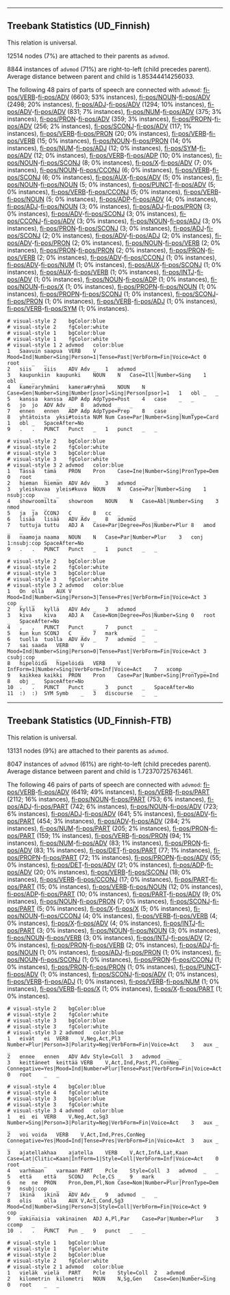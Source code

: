 

--------------------------------------------------------------------------------

## Treebank Statistics (UD_Finnish)

This relation is universal.

12514 nodes (7%) are attached to their parents as `advmod`.

8844 instances of `advmod` (71%) are right-to-left (child precedes parent).
Average distance between parent and child is 1.85344414256033.

The following 48 pairs of parts of speech are connected with `advmod`: [fi-pos/VERB]()-[fi-pos/ADV]() (6603; 53% instances), [fi-pos/NOUN]()-[fi-pos/ADV]() (2498; 20% instances), [fi-pos/ADJ]()-[fi-pos/ADV]() (1294; 10% instances), [fi-pos/ADV]()-[fi-pos/ADV]() (831; 7% instances), [fi-pos/NUM]()-[fi-pos/ADV]() (375; 3% instances), [fi-pos/PRON]()-[fi-pos/ADV]() (359; 3% instances), [fi-pos/PROPN]()-[fi-pos/ADV]() (256; 2% instances), [fi-pos/SCONJ]()-[fi-pos/ADV]() (117; 1% instances), [fi-pos/VERB]()-[fi-pos/PRON]() (20; 0% instances), [fi-pos/VERB]()-[fi-pos/VERB]() (15; 0% instances), [fi-pos/NOUN]()-[fi-pos/PRON]() (14; 0% instances), [fi-pos/NUM]()-[fi-pos/ADJ]() (12; 0% instances), [fi-pos/SYM]()-[fi-pos/ADV]() (12; 0% instances), [fi-pos/VERB]()-[fi-pos/ADP]() (10; 0% instances), [fi-pos/NOUN]()-[fi-pos/SCONJ]() (8; 0% instances), [fi-pos/X]()-[fi-pos/ADV]() (7; 0% instances), [fi-pos/NOUN]()-[fi-pos/CCONJ]() (6; 0% instances), [fi-pos/VERB]()-[fi-pos/SCONJ]() (6; 0% instances), [fi-pos/AUX]()-[fi-pos/ADV]() (5; 0% instances), [fi-pos/NOUN]()-[fi-pos/NOUN]() (5; 0% instances), [fi-pos/PUNCT]()-[fi-pos/ADV]() (5; 0% instances), [fi-pos/VERB]()-[fi-pos/CCONJ]() (5; 0% instances), [fi-pos/VERB]()-[fi-pos/NOUN]() (5; 0% instances), [fi-pos/ADP]()-[fi-pos/ADV]() (4; 0% instances), [fi-pos/ADJ]()-[fi-pos/NOUN]() (3; 0% instances), [fi-pos/ADJ]()-[fi-pos/PRON]() (3; 0% instances), [fi-pos/ADV]()-[fi-pos/SCONJ]() (3; 0% instances), [fi-pos/CCONJ]()-[fi-pos/ADV]() (3; 0% instances), [fi-pos/NOUN]()-[fi-pos/ADJ]() (3; 0% instances), [fi-pos/PRON]()-[fi-pos/SCONJ]() (3; 0% instances), [fi-pos/ADJ]()-[fi-pos/SCONJ]() (2; 0% instances), [fi-pos/ADV]()-[fi-pos/ADJ]() (2; 0% instances), [fi-pos/ADV]()-[fi-pos/PRON]() (2; 0% instances), [fi-pos/NOUN]()-[fi-pos/VERB]() (2; 0% instances), [fi-pos/PRON]()-[fi-pos/PRON]() (2; 0% instances), [fi-pos/PRON]()-[fi-pos/VERB]() (2; 0% instances), [fi-pos/ADV]()-[fi-pos/CCONJ]() (1; 0% instances), [fi-pos/ADV]()-[fi-pos/NUM]() (1; 0% instances), [fi-pos/AUX]()-[fi-pos/SCONJ]() (1; 0% instances), [fi-pos/AUX]()-[fi-pos/VERB]() (1; 0% instances), [fi-pos/INTJ]()-[fi-pos/ADV]() (1; 0% instances), [fi-pos/NOUN]()-[fi-pos/ADP]() (1; 0% instances), [fi-pos/NOUN]()-[fi-pos/X]() (1; 0% instances), [fi-pos/PROPN]()-[fi-pos/NOUN]() (1; 0% instances), [fi-pos/PROPN]()-[fi-pos/SCONJ]() (1; 0% instances), [fi-pos/SCONJ]()-[fi-pos/PRON]() (1; 0% instances), [fi-pos/VERB]()-[fi-pos/ADJ]() (1; 0% instances), [fi-pos/VERB]()-[fi-pos/SYM]() (1; 0% instances).


~~~ conllu
# visual-style 2	bgColor:blue
# visual-style 2	fgColor:white
# visual-style 1	bgColor:blue
# visual-style 1	fgColor:white
# visual-style 1 2 advmod	color:blue
1	Saavuin	saapua	VERB	V	Mood=Ind|Number=Sing|Person=1|Tense=Past|VerbForm=Fin|Voice=Act	0	root	_	_
2	siis	siis	ADV	Adv	_	1	advmod	_	_
3	kaupunkiin	kaupunki	NOUN	N	Case=Ill|Number=Sing	1	obl	_	_
4	kameraryhmäni	kamera#ryhmä	NOUN	N	Case=Gen|Number=Sing|Number[psor]=Sing|Person[psor]=1	1	obl	_	_
5	kanssa	kanssa	ADP	Adp	AdpType=Post	4	case	_	_
6	jo	jo	ADV	Adv	_	8	advmod	_	_
7	ennen	ennen	ADP	Adp	AdpType=Prep	8	case	_	_
8	yhtätoista	yksi#toista	NUM	Num	Case=Par|Number=Sing|NumType=Card	1	obl	_	SpaceAfter=No
9	.	.	PUNCT	Punct	_	1	punct	_	_

~~~


~~~ conllu
# visual-style 2	bgColor:blue
# visual-style 2	fgColor:white
# visual-style 3	bgColor:blue
# visual-style 3	fgColor:white
# visual-style 3 2 advmod	color:blue
1	Tässä	tämä	PRON	Pron	Case=Ine|Number=Sing|PronType=Dem	0	root	_	_
2	hieman	hieman	ADV	Adv	_	3	advmod	_	_
3	yleiskuvaa	yleis#kuva	NOUN	N	Case=Par|Number=Sing	1	nsubj:cop	_	_
4	showroomilta	showroom	NOUN	N	Case=Abl|Number=Sing	3	nmod	_	_
5	ja	ja	CCONJ	C	_	8	cc	_	_
6	lisää	lisää	ADV	Adv	_	8	advmod	_	_
7	tuttuja	tuttu	ADJ	A	Case=Par|Degree=Pos|Number=Plur	8	amod	_	_
8	naamoja	naama	NOUN	N	Case=Par|Number=Plur	3	conj	1:nsubj:cop	SpaceAfter=No
9	.	.	PUNCT	Punct	_	1	punct	_	_

~~~


~~~ conllu
# visual-style 2	bgColor:blue
# visual-style 2	fgColor:white
# visual-style 3	bgColor:blue
# visual-style 3	fgColor:white
# visual-style 3 2 advmod	color:blue
1	On	olla	AUX	V	Mood=Ind|Number=Sing|Person=3|Tense=Pres|VerbForm=Fin|Voice=Act	3	cop	_	_
2	kyllä	kyllä	ADV	Adv	_	3	advmod	_	_
3	kiva	kiva	ADJ	A	Case=Nom|Degree=Pos|Number=Sing	0	root	_	SpaceAfter=No
4	,	,	PUNCT	Punct	_	7	punct	_	_
5	kun	kun	SCONJ	C	_	7	mark	_	_
6	tuolla	tuolla	ADV	Adv	_	7	advmod	_	_
7	sai	saada	VERB	V	Mood=Ind|Number=Sing|Person=0|Tense=Past|VerbForm=Fin|Voice=Act	3	csubj:cop	_	_
8	hipelöidä	hipelöidä	VERB	V	InfForm=1|Number=Sing|VerbForm=Inf|Voice=Act	7	xcomp	_	_
9	kaikkea	kaikki	PRON	Pron	Case=Par|Number=Sing|PronType=Ind	8	obj	_	SpaceAfter=No
10	.	.	PUNCT	Punct	_	3	punct	_	SpaceAfter=No
11	:)	:)	SYM	Symb	_	3	discourse	_	_

~~~




--------------------------------------------------------------------------------

## Treebank Statistics (UD_Finnish-FTB)

This relation is universal.

13131 nodes (9%) are attached to their parents as `advmod`.

8047 instances of `advmod` (61%) are right-to-left (child precedes parent).
Average distance between parent and child is 1.72370725763461.

The following 46 pairs of parts of speech are connected with `advmod`: [fi-pos/VERB]()-[fi-pos/ADV]() (6419; 49% instances), [fi-pos/VERB]()-[fi-pos/PART]() (2112; 16% instances), [fi-pos/NOUN]()-[fi-pos/PART]() (753; 6% instances), [fi-pos/ADJ]()-[fi-pos/PART]() (742; 6% instances), [fi-pos/NOUN]()-[fi-pos/ADV]() (723; 6% instances), [fi-pos/ADJ]()-[fi-pos/ADV]() (641; 5% instances), [fi-pos/ADV]()-[fi-pos/PART]() (454; 3% instances), [fi-pos/ADV]()-[fi-pos/ADV]() (284; 2% instances), [fi-pos/NUM]()-[fi-pos/PART]() (205; 2% instances), [fi-pos/PRON]()-[fi-pos/PART]() (159; 1% instances), [fi-pos/VERB]()-[fi-pos/PRON]() (94; 1% instances), [fi-pos/NUM]()-[fi-pos/ADV]() (83; 1% instances), [fi-pos/PRON]()-[fi-pos/ADV]() (83; 1% instances), [fi-pos/DET]()-[fi-pos/PART]() (77; 1% instances), [fi-pos/PROPN]()-[fi-pos/PART]() (72; 1% instances), [fi-pos/PROPN]()-[fi-pos/ADV]() (55; 0% instances), [fi-pos/DET]()-[fi-pos/ADV]() (21; 0% instances), [fi-pos/ADP]()-[fi-pos/ADV]() (20; 0% instances), [fi-pos/VERB]()-[fi-pos/SCONJ]() (18; 0% instances), [fi-pos/VERB]()-[fi-pos/CCONJ]() (17; 0% instances), [fi-pos/PART]()-[fi-pos/PART]() (15; 0% instances), [fi-pos/VERB]()-[fi-pos/NOUN]() (12; 0% instances), [fi-pos/ADP]()-[fi-pos/PART]() (10; 0% instances), [fi-pos/PART]()-[fi-pos/ADV]() (9; 0% instances), [fi-pos/NOUN]()-[fi-pos/PRON]() (7; 0% instances), [fi-pos/SCONJ]()-[fi-pos/PART]() (5; 0% instances), [fi-pos/X]()-[fi-pos/X]() (5; 0% instances), [fi-pos/NOUN]()-[fi-pos/CCONJ]() (4; 0% instances), [fi-pos/VERB]()-[fi-pos/VERB]() (4; 0% instances), [fi-pos/X]()-[fi-pos/ADV]() (4; 0% instances), [fi-pos/INTJ]()-[fi-pos/PART]() (3; 0% instances), [fi-pos/NOUN]()-[fi-pos/NOUN]() (3; 0% instances), [fi-pos/NOUN]()-[fi-pos/VERB]() (3; 0% instances), [fi-pos/INTJ]()-[fi-pos/ADV]() (2; 0% instances), [fi-pos/PRON]()-[fi-pos/VERB]() (2; 0% instances), [fi-pos/ADJ]()-[fi-pos/NOUN]() (1; 0% instances), [fi-pos/ADJ]()-[fi-pos/PRON]() (1; 0% instances), [fi-pos/NOUN]()-[fi-pos/SCONJ]() (1; 0% instances), [fi-pos/PRON]()-[fi-pos/CCONJ]() (1; 0% instances), [fi-pos/PRON]()-[fi-pos/PRON]() (1; 0% instances), [fi-pos/PUNCT]()-[fi-pos/ADV]() (1; 0% instances), [fi-pos/SCONJ]()-[fi-pos/ADV]() (1; 0% instances), [fi-pos/VERB]()-[fi-pos/ADJ]() (1; 0% instances), [fi-pos/VERB]()-[fi-pos/NUM]() (1; 0% instances), [fi-pos/VERB]()-[fi-pos/X]() (1; 0% instances), [fi-pos/X]()-[fi-pos/PART]() (1; 0% instances).


~~~ conllu
# visual-style 2	bgColor:blue
# visual-style 2	fgColor:white
# visual-style 3	bgColor:blue
# visual-style 3	fgColor:white
# visual-style 3 2 advmod	color:blue
1	eivät	ei	VERB	V,Neg,Act,Pl3	Number=Plur|Person=3|Polarity=Neg|VerbForm=Fin|Voice=Act	3	aux	_	_
2	ennee	ennen	ADV	Adv	Style=Coll	3	advmod	_	_
3	keittäneet	keittää	VERB	V,Act,Ind,Past,Pl,ConNeg	Connegative=Yes|Mood=Ind|Number=Plur|Tense=Past|VerbForm=Fin|Voice=Act	0	root	_	_

~~~


~~~ conllu
# visual-style 4	bgColor:blue
# visual-style 4	fgColor:white
# visual-style 3	bgColor:blue
# visual-style 3	fgColor:white
# visual-style 3 4 advmod	color:blue
1	ei	ei	VERB	V,Neg,Act,Sg3	Number=Sing|Person=3|Polarity=Neg|VerbForm=Fin|Voice=Act	3	aux	_	_
2	voi	voida	VERB	V,Act,Ind,Pres,ConNeg	Connegative=Yes|Mood=Ind|Tense=Pres|VerbForm=Fin|Voice=Act	3	aux	_	_
3	ajatellakhaa	ajatella	VERB	V,Act,InfA,Lat,Kaan	Case=Lat|Clitic=Kaan|InfForm=1|Style=Coll|VerbForm=Inf|Voice=Act	0	root	_	_
4	varhmaan	varmaan	PART	Pcle	Style=Coll	3	advmod	_	_
5	että	että	SCONJ	Pcle,CS	_	9	mark	_	_
6	ne	ne	PRON	Pron,Dem,Pl,Nom	Case=Nom|Number=Plur|PronType=Dem	9	nsubj:cop	_	_
7	ikinä	ikinä	ADV	Adv	_	9	advmod	_	_
8	olis	olla	AUX	V,Act,Cond,Sg3	Mood=Cnd|Number=Sing|Person=3|Style=Coll|VerbForm=Fin|Voice=Act	9	cop	_	_
9	vakinaisia	vakinainen	ADJ	A,Pl,Par	Case=Par|Number=Plur	3	ccomp	_	_
10	.	.	PUNCT	Pun	_	9	punct	_	_

~~~


~~~ conllu
# visual-style 1	bgColor:blue
# visual-style 1	fgColor:white
# visual-style 2	bgColor:blue
# visual-style 2	fgColor:white
# visual-style 2 1 advmod	color:blue
1	vieläk	vielä	PART	Pcle	Style=Coll	2	advmod	_	_
2	kilometrin	kilometri	NOUN	N,Sg,Gen	Case=Gen|Number=Sing	0	root	_	_

~~~


